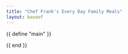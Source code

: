 ```yaml
---
title: "Chef Frank's Every Day Family Meals"
layout: baseof
---
```


{{ define "main" }}


{{ end }}